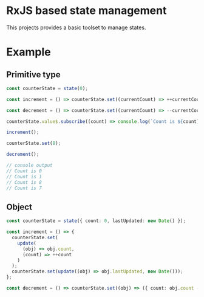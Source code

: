 # RxJS based state management

This projects provides a basic toolset to manage states.

# Example

## Primitive type

```typescript
const counterState = state(0);

const increment = () => counterState.set((currentCount) => ++currentCount);

const decrement = () => counterState.set((currentCount) => --currentCount);

counterState.value$.subscribe((count) => console.log(`Count is ${count}`));

increment();

counterState.set(8);

decrement();

// console output
// Count is 0
// Count is 1
// Count is 8
// Count is 7
```

## Object

```typescript
const counterState = state({ count: 0, lastUpdated: new Date() });

const increment = () => {
  counterState.set(
    update(
      (obj) => obj.count,
      (count) => ++count
    )
  );
  counterState.set(update((obj) => obj.lastUpdated, new Date()));
};

const decrement = () => counterState.set((obj) => ({ count: obj.count - 1, lastUpdated: new Date() }));
```
